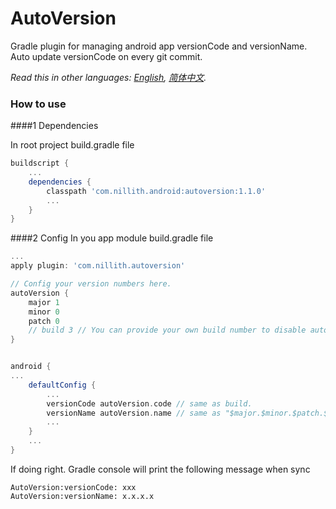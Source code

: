 ﻿# AutoVersion
Gradle plugin for managing android app versionCode and versionName. Auto update versionCode on every git commit.

*Read this in other languages: [English](README.md), [简体中文](README.zh-cn.md).*

### How to use
####1 Dependencies

In root project build.gradle file
```groovy
buildscript {
	...
    dependencies {
        classpath 'com.nillith.android:autoversion:1.1.0'
        ...
    }
}
```
####2 Config
In you app module build.gradle file
```groovy
...
apply plugin: 'com.nillith.autoversion'

// Config your version numbers here. 
autoVersion {
    major 1
    minor 0
    patch 0
    // build 3 // You can provide your own build number to disable auto versionCode update.
}


android {
...
    defaultConfig {
        ...
        versionCode autoVersion.code // same as build.
        versionName autoVersion.name // same as "$major.$minor.$patch.$build"
		...
    }
	...
}
```
If doing right. Gradle console will print the following message when sync

```
AutoVersion:versionCode: xxx
AutoVersion:versionName: x.x.x.x
```
